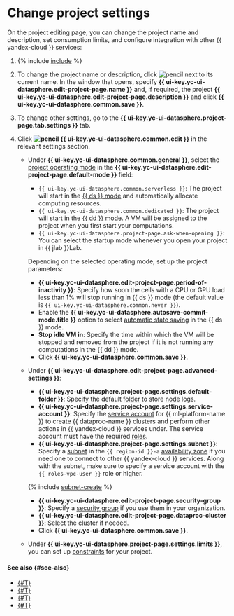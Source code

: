 # Change project settings

On the project editing page, you can change the project name and description, set consumption limits, and configure integration with other {{ yandex-cloud }} services:

1. {% include [include](../../../_includes/datasphere/ui-find-project.md) %}
1. To change the project name or description, click ![pencil](../../../_assets/pencil-line.svg) next to its current name. In the window that opens, specify **{{ ui-key.yc-ui-datasphere.edit-project-page.name }}** and, if required, the project **{{ ui-key.yc-ui-datasphere.edit-project-page.description }}** and click **{{ ui-key.yc-ui-datasphere.common.save }}**.
1. To change other settings, go to the **{{ ui-key.yc-ui-datasphere.project-page.tab.settings }}** tab.
1. Click **![pencil](../../../_assets/pencil-line.svg) {{ ui-key.yc-ui-datasphere.common.edit }}** in the relevant settings section.

   * Under **{{ ui-key.yc-ui-datasphere.common.general }}**, select the [project operating mode](../../concepts/project.md#mode) in the **{{ ui-key.yc-ui-datasphere.edit-project-page.default-mode }}** field:
      * `{{ ui-key.yc-ui-datasphere.common.serverless }}`: The project will start in the [{{ ds }} mode](../../concepts/project.md#serverless) and automatically allocate computing resources.
      * `{{ ui-key.yc-ui-datasphere.common.dedicated }}`: The project will start in the [{{ dd }} mode](../../concepts/project.md#dedicated). A VM will be assigned to the project when you first start your computations.
      * `{{ ui-key.yc-ui-datasphere.project-page.ask-when-opening }}`: You can select the startup mode whenever you open your project in {{ jlab }}Lab.

      Depending on the selected operating mode, set up the project parameters:

      * **{{ ui-key.yc-ui-datasphere.edit-project-page.period-of-inactivity }}**: Specify how soon the cells with a CPU or GPU load less than 1% will stop running in {{ ds }} mode (the default value is `{{ ui-key.yc-ui-datasphere.common.never }}`).
      * Enable the **{{ ui-key.yc-ui-datasphere.autosave-commit-mode.title }}** option to select [automatic state saving](../../concepts/save-state.md#auto-save) in the {{ ds }} mode.
      * **Stop idle VM in**: Specify the time within which the VM will be stopped and removed from the project if it is not running any computations in the {{ dd }} mode.
      * Click **{{ ui-key.yc-ui-datasphere.common.save }}**.

   * Under **{{ ui-key.yc-ui-datasphere.edit-project-page.advanced-settings }}**:

      * **{{ ui-key.yc-ui-datasphere.project-page.settings.default-folder }}**: Specify the default [folder](../../../resource-manager/concepts/resources-hierarchy.md#folder) to store [node](../../concepts/deploy/index.md#node) logs.
      * **{{ ui-key.yc-ui-datasphere.project-page.settings.service-account }}**: Specify the [service account](../../../iam/concepts/users/service-accounts.md) for {{ ml-platform-name }} to create {{ dataproc-name }} clusters and perform other actions in {{ yandex-cloud }} services under. The service account must have the required [roles](../../../iam/concepts/access-control/roles).
      * **{{ ui-key.yc-ui-datasphere.project-page.settings.subnet }}**: Specify a [subnet](../../../vpc/concepts/network.md#subnet) in the `{{ region-id }}-a` [availability zone](../../../overview/concepts/geo-scope.md) if you need one to connect to other {{ yandex-cloud }} services. Along with the subnet, make sure to specify a service account with the `{{ roles-vpc-user }}` role or higher.

      {% include [subnet-create](../../../_includes/subnet-create.md) %}

      * **{{ ui-key.yc-ui-datasphere.edit-project-page.security-group }}**: Specify a [security group](../../../vpc/concepts/security-groups.md) if you use them in your organization.
      * **{{ ui-key.yc-ui-datasphere.edit-project-page.dataproc-cluster }}**: Select the [cluster](../../../data-proc/operations/cluster-create.md) if needed.
      * Click **{{ ui-key.yc-ui-datasphere.common.save }}**.

   * Under **{{ ui-key.yc-ui-datasphere.project-page.settings.limits }}**, you can set up [constraints](restrictions.md) for your project.

#### See also {#see-also}

* [{#T}](restrictions.md)
* [{#T}](install-dependencies.md)
* [{#T}](control-compute-resources.md)
* [{#T}](../user-images.md)

